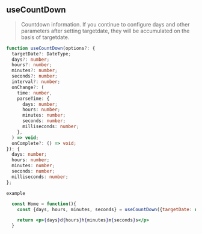 ## useCountDown

> Countdown information. If you continue to configure days and other parameters after setting targetdate, they will be
> accumulated on the basis of targetdate.

```typescript
function useCountDown(options?: {
  targetDate?: DateType;
  days?: number;
  hours?: number;
  minutes?: number;
  seconds?: number;
  interval?: number;
  onChange?: (
    time: number,
    parseTime: {
      days: number;
      hours: number;
      minutes: number;
      seconds: number;
      milliseconds: number;
    },
  ) => void;
  onComplete?: () => void;
}): {
  days: number;
  hours: number;
  minutes: number;
  seconds: number;
  milliseconds: number;
};
```

`example`

```jsx
  const Home = function(){
    const {days, hours, minutes, seconds} = useCountDown({targetDate: new Date(2022 4 3)});

    return <p>{days}d{hours}h{minutes}m{seconds}s</p>
  }
```
